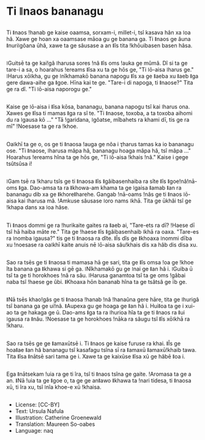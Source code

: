 # Ti ǁnaos bananagu

##
Ti ǁnaos ǃhanab ge kaise oaamsa, sorxam-i, millet-i, tsî kasava hân xa ǀoa hâ. Xawe ge hoan xa oaamsase māoa gu ge banana ga. Ti ǁnaos ge âuna ǁnuriǀgôana ūhâ, xawe ta ge sâusase a an ǁîs tita ǃkhōuibasen basen hâsa.

##
ǀGuitsē ta ge kaiǃgâ ǀharusa sores ǃnâ ǁîs oms ǃauka ge mûmâ. Dî si ta ge tare-i a sa, o hoarahus ǃereams ǁîsa xu ta ge hōs ge, "Ti ǀō-aisa ǀharus ge." ǀHarus xōǀkha, gu ge ǀnîkhamakō banana napogu ǁîs xa ge ǁaeba xu ǁaeb ǁga gere dawa-aihe ga ǁgoe. Hīna kai te ge. "Tare-i di napoga, ti ǁnaose?" Tita ge ra dî. "Ti ǀō-aisa naporogu ge."

##
Kaise ge ǀō-aisa i ǁîsa kōsa, bananagu, banana napogu tsî kai ǀharus ona. Xawes ge ǁîsa ti mamas ǁga ra sî te. "Ti ǁnaose, toxoba, a ta toxoba aihomi du ra ǀgausa kō …" "Tā ǃgaridana, ǀgôatse, mîbahets ra khami dī, tis ge ra mî" ǃNoesase ta ge ra ǃkhoe.

##
Oaǀkhī ta ge o, os ge ti ǁnaosa ǃauga ge nôa i ҭharus tamas ka io bananagu ose. "Ti ǁnaose, ǀharusa mâpa hâ, bananagu hoaga mâpa hâ, tsî mâpa …" Hoarahus ǃereams hîna ta ge hōs ge, "Ti ǀō-aisa ǃkhais ǃnâ." Kaise i gege tsûtsûsa i!

##
ǀGam tsē ra ǃkharu tsîs ge ti ǁnaosa ǁîs ǁgâibasenhaiba ra sîte ǁîs ǁgoeǃnâǃnā-oms ǁga. Dao-amsa ta ra ǁkhowa-am khama ta ge ǀgaisa ǁamab ǁan ra bananagu dib xa ge ǁkhoreǁharehe. Gangab ǃnā-oams ǃnâs ge ti ǁnaos ǀō-aisa kai ǀharusa mâ. ǃAmkuse sâusase ǀoro nams ǀkhā. Tita ge ūkhâi tsî ge ǃkhapa dans xa ǀoa hâse.

##
Ti ǁnaos dommi ge ra ǃhurikaite gaites ra ǁaeb ai, "Tare-ets ra dī? ǃHaese dī tsî hā haiba māte re." Tita ge ǃhaese ǁîs ǁgâibasenhaib ǀkhā ra oaxa. "Tare-es ra ǀnomba ǀgausa?" tis ge ti ǁnaosa ra dîte. ǁÎs dîs ge ǁkhoaxa ǀnommi dība xu ǃnoesase ra oaǀkhī kaite anuis nē ǀō-aisa sâuǃkhais dis xa hâb dis disa xu.

##
Sao ra tsēs ge ti ǁnaosa ti mamasa hā ge sari, tita ge ǁîs omsa ǃoa ge ǃkhoe îta banana ga ǁkhawa si gē ga. ǀNîkhamakō gu ge ǀnai ge ǁan hâ i. ǀGuiba ū tsî ta ge ti horokhoes ǃnâ ra sâu. ǀHarusa ganamtoa tsî ta ge oms ǃgâbai naba tsî ǃhaese ge ûbi. ǁKhoaxa hōn bananab hîna ta ge tsâtsâ ge īb ge.

##
ǁNā tsēs khaoǃgâs ge ti ǁnaosa ǃhanab ǃnâ ǃhanaûna gere hāre, tita ge ǀhurigâ tsî banana ga ge uiǃnâ. ǁAupexa gu ge hoaga ge ǁan hâ i. Huiǁoa ta ge i xui-ao ta ge hakaga ge ū. Dao-ams ǁga ta ra ǀhurioa hîa ta ge ti ǁnaos ra ǁui ǀgausa ra ǁnâu. ǃNoesase ta ge horokhoes ǃnāka ra sâugu tsî ǁîs xōǀkhā ra ǃkharu.

##
Sao ra tsēs ge ge ǁamaxūtsē i. Ti ǁnaos ge kaise furuse ra khai. ǁÎs ge hoaǁae ǁan hâ bananagu tsî kasafagu tsîna sī ra ǁamaxū ǁamaxūǃkhaib tawa. Tita ǁîsa ǁnātsē sari tama ge i. Xawe ta ge kaixūse ǁîsa xū ge hâbē ǁoa i.

##
Ega ǁnātsekam ǃuia ra ge ti îra, tsî ti ǁnaos tsîna ge gaite. ǃAromasa ta ge a an. ǁNā ǃuia ta ge ǁgoe o, ta ge ge anǁawo ǁkhawa ta ǃnari tidesa, ti ǁnaosa xū, ti îra xu, tsî ǀnîa khoe-e xū ǃkhaisa.

##
* License: [CC-BY]
* Text: Ursula Nafula
* Illustration: Catherine Groenewald
* Translation: Maureen So-oabes
* Language: naq
